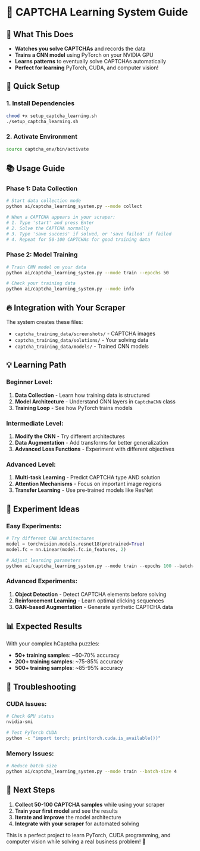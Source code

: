 # 🧠 CAPTCHA Learning System Guide

## 🎯 What This Does
- **Watches you solve CAPTCHAs** and records the data
- **Trains a CNN model** using PyTorch on your NVIDIA GPU  
- **Learns patterns** to eventually solve CAPTCHAs automatically
- **Perfect for learning** PyTorch, CUDA, and computer vision!

## 🚀 Quick Setup

### 1. Install Dependencies
```bash
chmod +x setup_captcha_learning.sh
./setup_captcha_learning.sh
```

### 2. Activate Environment  
```bash
source captcha_env/bin/activate
```

## 📚 Usage Guide

### Phase 1: Data Collection
```bash
# Start data collection mode
python ai/captcha_learning_system.py --mode collect

# When a CAPTCHA appears in your scraper:
# 1. Type 'start' and press Enter
# 2. Solve the CAPTCHA normally
# 3. Type 'save success' if solved, or 'save failed' if failed
# 4. Repeat for 50-100 CAPTCHAs for good training data
```

### Phase 2: Model Training
```bash
# Train CNN model on your data
python ai/captcha_learning_system.py --mode train --epochs 50

# Check your training data
python ai/captcha_learning_system.py --mode info
```

## 🔥 Integration with Your Scraper

The system creates these files:
- `captcha_training_data/screenshots/` - CAPTCHA images
- `captcha_training_data/solutions/` - Your solving data
- `captcha_training_data/models/` - Trained CNN models

## 💡 Learning Path

### Beginner Level:
1. **Data Collection** - Learn how training data is structured
2. **Model Architecture** - Understand CNN layers in `CaptchaCNN` class
3. **Training Loop** - See how PyTorch trains models

### Intermediate Level:
1. **Modify the CNN** - Try different architectures
2. **Data Augmentation** - Add transforms for better generalization
3. **Advanced Loss Functions** - Experiment with different objectives

### Advanced Level:  
1. **Multi-task Learning** - Predict CAPTCHA type AND solution
2. **Attention Mechanisms** - Focus on important image regions
3. **Transfer Learning** - Use pre-trained models like ResNet

## 🧪 Experiment Ideas

### Easy Experiments:
```python
# Try different CNN architectures
model = torchvision.models.resnet18(pretrained=True)
model.fc = nn.Linear(model.fc.in_features, 2)

# Adjust learning parameters  
python ai/captcha_learning_system.py --mode train --epochs 100 --batch-size 16
```

### Advanced Experiments:
1. **Object Detection** - Detect CAPTCHA elements before solving
2. **Reinforcement Learning** - Learn optimal clicking sequences
3. **GAN-based Augmentation** - Generate synthetic CAPTCHA data

## 📊 Expected Results

With your complex hCaptcha puzzles:
- **50+ training samples**: ~60-70% accuracy
- **200+ training samples**: ~75-85% accuracy  
- **500+ training samples**: ~85-95% accuracy

## 🔧 Troubleshooting

### CUDA Issues:
```bash
# Check GPU status
nvidia-smi

# Test PyTorch CUDA
python -c "import torch; print(torch.cuda.is_available())"
```

### Memory Issues:
```bash
# Reduce batch size
python ai/captcha_learning_system.py --mode train --batch-size 4
```

## 🎯 Next Steps

1. **Collect 50-100 CAPTCHA samples** while using your scraper
2. **Train your first model** and see the results
3. **Iterate and improve** the model architecture
4. **Integrate with your scraper** for automated solving

This is a perfect project to learn PyTorch, CUDA programming, and computer vision while solving a real business problem! 🚀
